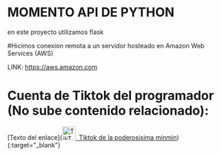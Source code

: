 # MOMENTO API DE PYTHON

en este proyecto utilizamos flask

#Hicimos conexion remota a un servidor hosteado en Amazon Web Services (AWS)

LINK: https://aws.amazon.com

# Cuenta de Tiktok del programador (No sube contenido relacionado): 
[Texto del enlace](<a href="https://www.tiktok.com/@minminaburrida" target="_blank"><img src="https://user-images.githubusercontent.com/85806077/235405476-4d2b1727-29ff-4380-a5d0-44eab512a03d.png" alt="TikTok de la minmin XD" width="30" />&nbsp; Tiktok de la poderosisima minmin</a>){:target="_blank"}


